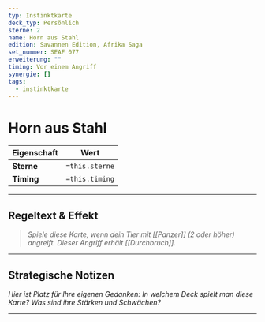 ```yaml
---
typ: Instinktkarte
deck_typ: Persönlich
sterne: 2
name: Horn aus Stahl
edition: Savannen Edition, Afrika Saga
set_nummer: SEAF 077
erweiterung: ""
timing: Vor einem Angriff
synergie: []
tags:
  - instinktkarte
---
```


# Horn aus Stahl

| Eigenschaft | Wert |
|---|---|
| **Sterne** | `=this.sterne` |
| **Timing** | `=this.timing` |

---
## Regeltext & Effekt

> *Spiele diese Karte, wenn dein Tier mit [[Panzer]] (2 oder höher) angreift. Dieser Angriff erhält [[Durchbruch]].*

---
## Strategische Notizen

*Hier ist Platz für Ihre eigenen Gedanken: In welchem Deck spielt man diese Karte? Was sind ihre Stärken und Schwächen?*

---
